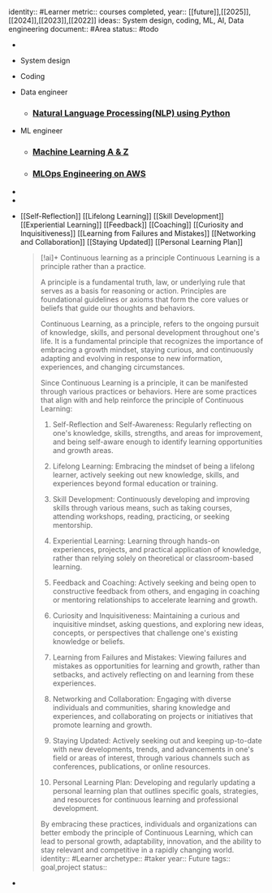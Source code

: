 identity:: #Learner
metric:: courses completed,
year:: [[future]],[[2025]],[[2024]],[[2023]],[[2022]]
ideas:: System design, coding, ML, AI, Data engineering
document:: #Area
status:: #todo

-
- System design
- Coding
- Data engineer
	- ### [Natural Language Processing(NLP) using Python](https://www.udemy.com/certificate/UC-MHIIIXIK/?trk=public_profile_certification-title)
- ML engineer
	- ### [Machine Learning A & Z](https://www.udemy.com/certificate/UC-XX0E739L/?trk=public_profile_certification-title)
	- ### [MLOps Engineering on AWS](https://www.aws.training/Transcript/CompletionCertificateHtml?transcriptid=fHfZQvU3t0-VxrTIyneJ0w2&trk=public_profile_certification-title)
-
-
- [[Self-Reflection]]
  [[Lifelong Learning]]
  [[Skill Development]]
  [[Experiential Learning]]
  [[Feedback]]
  [[Coaching]]
  [[Curiosity and Inquisitiveness]]
  [[Learning from Failures and Mistakes]]
  [[Networking and Collaboration]]
  [[Staying Updated]]
  [[Personal Learning Plan]]
  
  
  > [!ai]+ Continuous learning as a principle 
  > Continuous Learning is a principle rather than a practice.
  > 
  > A principle is a fundamental truth, law, or underlying rule that serves as a basis for reasoning or action. Principles are foundational guidelines or axioms that form the core values or beliefs that guide our thoughts and behaviors.
  > 
  > Continuous Learning, as a principle, refers to the ongoing pursuit of knowledge, skills, and personal development throughout one's life. It is a fundamental principle that recognizes the importance of embracing a growth mindset, staying curious, and continuously adapting and evolving in response to new information, experiences, and changing circumstances.
  > 
  > Since Continuous Learning is a principle, it can be manifested through various practices or behaviors. Here are some practices that align with and help reinforce the principle of Continuous Learning:
  > 
  > 1. Self-Reflection and Self-Awareness: Regularly reflecting on one's knowledge, skills, strengths, and areas for improvement, and being self-aware enough to identify learning opportunities and growth areas.
  > 
  > 2. Lifelong Learning: Embracing the mindset of being a lifelong learner, actively seeking out new knowledge, skills, and experiences beyond formal education or training.
  > 
  > 3. Skill Development: Continuously developing and improving skills through various means, such as taking courses, attending workshops, reading, practicing, or seeking mentorship.
  > 
  > 4. Experiential Learning: Learning through hands-on experiences, projects, and practical application of knowledge, rather than relying solely on theoretical or classroom-based learning.
  > 
  > 5. Feedback and Coaching: Actively seeking and being open to constructive feedback from others, and engaging in coaching or mentoring relationships to accelerate learning and growth.
  > 
  > 6. Curiosity and Inquisitiveness: Maintaining a curious and inquisitive mindset, asking questions, and exploring new ideas, concepts, or perspectives that challenge one's existing knowledge or beliefs.
  > 
  > 7. Learning from Failures and Mistakes: Viewing failures and mistakes as opportunities for learning and growth, rather than setbacks, and actively reflecting on and learning from these experiences.
  > 
  > 8. Networking and Collaboration: Engaging with diverse individuals and communities, sharing knowledge and experiences, and collaborating on projects or initiatives that promote learning and growth.
  > 
  > 9. Staying Updated: Actively seeking out and keeping up-to-date with new developments, trends, and advancements in one's field or areas of interest, through various channels such as conferences, publications, or online resources.
  > 
  > 10. Personal Learning Plan: Developing and regularly updating a personal learning plan that outlines specific goals, strategies, and resources for continuous learning and professional development.
  > 
  > By embracing these practices, individuals and organizations can better embody the principle of Continuous Learning, which can lead to personal growth, adaptability, innovation, and the ability to stay relevant and competitive in a rapidly changing world.
  identity:: #Learner
  archetype:: #taker
  year:: Future
  tags:: goal,project
  status::
-
